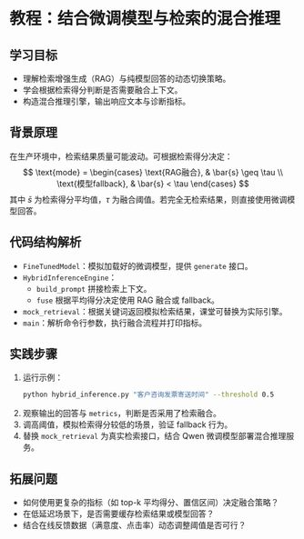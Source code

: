 # 教程：结合微调模型与检索的混合推理

## 学习目标
- 理解检索增强生成（RAG）与纯模型回答的动态切换策略。
- 学会根据检索得分判断是否需要融合上下文。
- 构造混合推理引擎，输出响应文本与诊断指标。

## 背景原理
在生产环境中，检索结果质量可能波动。可根据检索得分决定：
$$
\text{mode} = \begin{cases}
\text{RAG融合}, & \bar{s} \geq \tau \\
\text{模型fallback}, & \bar{s} < \tau
\end{cases}
$$
其中 $\bar{s}$ 为检索得分平均值，$\tau$ 为融合阈值。若完全无检索结果，则直接使用微调模型回答。

## 代码结构解析
- `FineTunedModel`：模拟加载好的微调模型，提供 `generate` 接口。
- `HybridInferenceEngine`：
  - `build_prompt` 拼接检索上下文。
  - `fuse` 根据平均得分决定使用 RAG 融合或 fallback。
- `mock_retrieval`：根据关键词返回模拟检索结果，课堂可替换为实际引擎。
- `main`：解析命令行参数，执行融合流程并打印指标。

## 实践步骤
1. 运行示例：
   ```bash
   python hybrid_inference.py "客户咨询发票寄送时间" --threshold 0.5
   ```
2. 观察输出的回答与 `metrics`，判断是否采用了检索融合。
3. 调高阈值，模拟检索得分较低的场景，验证 fallback 行为。
4. 替换 `mock_retrieval` 为真实检索接口，结合 Qwen 微调模型部署混合推理服务。

## 拓展问题
- 如何使用更复杂的指标（如 top-k 平均得分、置信区间）决定融合策略？
- 在低延迟场景下，是否需要缓存检索结果或模型回答？
- 结合在线反馈数据（满意度、点击率）动态调整阈值是否可行？
